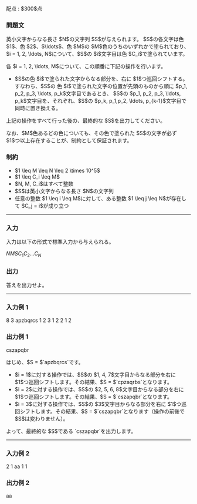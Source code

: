 
<div>

<span>

<span>

<p>
配点 : $300$点
</p>

<div>

<section>

### **問題文**

<p>
英小文字からなる長さ $N$の文字列 $S$が与えられます。
$S$の各文字は色 $1$、色 $2$、$\ldots$、色 $M$の $M$色のうちのいずれかで塗られており、
$i = 1, 2, \ldots, N$について、$S$の $i$文字目は色 $C_i$で塗られています。
</p>

<p>
各 $i = 1, 2, \ldots, M$について、この順番に下記の操作を行います。
</p>

<ul>

<li>
$S$の色 $i$で塗られた文字からなる部分を、右に $1$つ巡回シフトする。
すなわち、$S$の 色 $i$で塗られた文字の位置が先頭のものから順に $p_1, p_2, p_3, \ldots, p_k$文字目であるとき、
$S$の $p_1, p_2, p_3, \ldots, p_k$文字目を、それぞれ、$S$の $p_k, p_1,p_2, \ldots, p_{k-1}$文字目で同時に置き換える。
</li>

</ul>

<p>
上記の操作をすべて行った後の、最終的な $S$を出力してください。
</p>

<p>
なお、$M$色あるどの色についても、その色で塗られた $S$の文字が必ず $1$つ以上存在することが、制約として保証されます。
</p>

</section>

</div>

<div>

<section>

### **制約**

<ul>

<li>
$1 \leq M \leq N \leq 2 \times 10^5$
</li>

<li>
$1 \leq C_i \leq M$
</li>

<li>
$N, M, C_i$はすべて整数
</li>

<li>
$S$は英小文字からなる長さ $N$の文字列
</li>

<li>
任意の整数 $1 \leq i \leq M$に対して、ある整数 $1 \leq j \leq N$が存在して $C_j = i$が成り立つ
</li>

</ul>

</section>

</div>

---

<div>

<div>

<section>

### **入力**

<p>
入力は以下の形式で標準入力から与えられる。
</p>

<div>

$N$$M$$S$$C_1$$C_2$$\ldots$$C_N$
</div>

</section>

</div>

<div>

<section>

### **出力**

<p>
答えを出力せよ。
</p>

</section>

</div>

</div>

---

<div>

<section>

### **入力例 1**

<div>

8 3
apzbqrcs
1 2 3 1 2 2 1 2

</div>

</section>

</div>

<div>

<section>

### **出力例 1**

<div>

cszapqbr

</div>

<p>
はじめ、$S = $`apzbqrcs`です。
</p>

<ul>

<li>
$i = 1$に対する操作では、$S$の $1, 4, 7$文字目からなる部分を右に $1$つ巡回シフトします。その結果、$S = $`cpzaqrbs`となります。
</li>

<li>
$i = 2$に対する操作では、$S$の $2, 5, 6, 8$文字目からなる部分を右に $1$つ巡回シフトします。その結果、$S = $`cszapqbr`となります。
</li>

<li>
$i = 3$に対する操作では、$S$の $3$文字目からなる部分を右に $1$つ巡回シフトします。その結果、$S = $`cszapqbr`となります（操作の前後で $S$は変わりません）。
</li>

</ul>

<p>
よって、最終的な $S$である `cszapqbr`を出力します。
</p>

</section>

</div>

---

<div>

<section>

### **入力例 2**

<div>

2 1
aa
1 1

</div>

</section>

</div>

<div>

<section>

### **出力例 2**

<div>

aa

</div>

</section>

</div>

</span>

</span>

</div>
